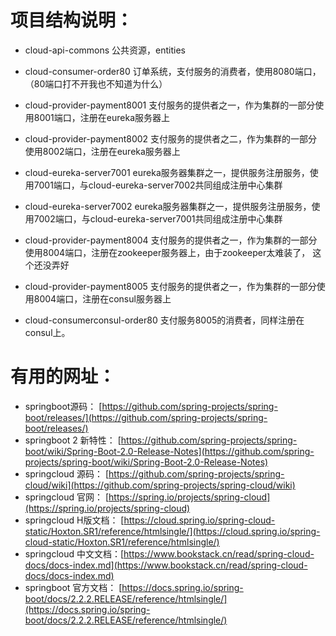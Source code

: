 # 项目结构说明：
- cloud-api-commons 公共资源，entities
- cloud-consumer-order80 订单系统，支付服务的消费者，使用8080端口，（80端口打不开我也不知道为什么）
- cloud-provider-payment8001 支付服务的提供者之一，作为集群的一部分使用8001端口，注册在eureka服务器上
- cloud-provider-payment8002 支付服务的提供者之二，作为集群的一部分使用8002端口，注册在eureka服务器上
- cloud-eureka-server7001 eureka服务器集群之一，提供服务注册服务，使用7001端口，与cloud-eureka-server7002共同组成注册中心集群
- cloud-eureka-server7002 eureka服务器集群之一，提供服务注册服务，使用7002端口，与cloud-eureka-server7001共同组成注册中心集群
- cloud-provider-payment8004 支付服务的提供者之一，作为集群的一部分使用8004端口，注册在zookeeper服务器上，由于zookeeper太难装了，
  这个还没弄好
  
- cloud-provider-payment8005 支付服务的提供者之一，作为集群的一部分使用8004端口，注册在consul服务器上
- cloud-consumerconsul-order80 支付服务8005的消费者，同样注册在consul上。

# 有用的网址：
 - springboot源码： [https://github.com/spring-projects/spring-boot/releases/](https://github.com/spring-projects/spring-boot/releases/)
 - springboot 2 新特性： [https://github.com/spring-projects/spring-boot/wiki/Spring-Boot-2.0-Release-Notes](https://github.com/spring-projects/spring-boot/wiki/Spring-Boot-2.0-Release-Notes)
 - springcloud 源码： [https://github.com/spring-projects/spring-cloud/wiki](https://github.com/spring-projects/spring-cloud/wiki)
 - springcloud 官网： [https://spring.io/projects/spring-cloud](https://spring.io/projects/spring-cloud)
 - springcloud H版文档： [https://cloud.spring.io/spring-cloud-static/Hoxton.SR1/reference/htmlsingle/](https://cloud.spring.io/spring-cloud-static/Hoxton.SR1/reference/htmlsingle/)
 - springcloud 中文文档：[https://www.bookstack.cn/read/spring-cloud-docs/docs-index.md](https://www.bookstack.cn/read/spring-cloud-docs/docs-index.md)
 - springboot 官方文档： [https://docs.spring.io/spring-boot/docs/2.2.2.RELEASE/reference/htmlsingle/](https://docs.spring.io/spring-boot/docs/2.2.2.RELEASE/reference/htmlsingle/)
